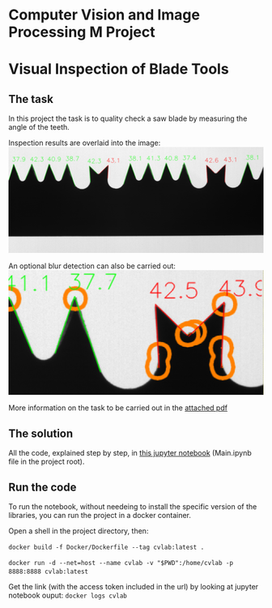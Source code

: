 # Computer Vision and Image Processing M Project
# Visual Inspection of Blade Tools

## The task
In this project the task is to quality check a saw blade by measuring the angle of the teeth.

<!-- Example of input image:
![Input saw image](about/input.png) --->

Inspection results are overlaid into the image:
![Alt text](about/output.png)

An optional blur detection can also be carried out:
![Alt text](about/output_highlight_imperfections.png)

More information on the task to be carried out in the [attached pdf](Visual%20Inspection%20of%20Blade%20Tools%20Project.pdf)

## The solution
All the code, explained step by step, in [this jupyter notebook](Main.ipynb) (Main.ipynb file in the project root).

## Run the code
To run the notebook, without needeing to install the specific version of the libraries, you can run the project in a docker container.

Open a shell in the project directory, then:

`docker build -f Docker/Dockerfile --tag cvlab:latest .`

`docker run -d --net=host --name cvlab -v "$PWD":/home/cvlab -p 8888:8888 cvlab:latest`

Get the link (with the access token included in the url) by looking at jupyter notebook ouput:
`docker logs cvlab`